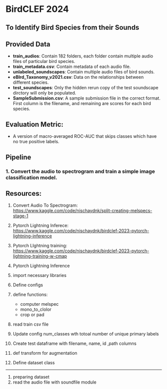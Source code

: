 # BirdCLEF 2024

## To Identify Bird Species from their Sounds

## Provided Data
* **train_audios**: Contain 182 folders, each folder contain multiple audio files of particular bird species.
* **train_metadata.csv**: Contain metadata of each audio file.
* **unlabeled_soundscapes**: Contain multiple audio files of bird sounds.
* **eBIrd_Taxonomy_v2021.csv**: Data on the relationships between different species.
* **test_soundscapes**: Only the hidden rerun copy of the test soundscape dirctory will only be populated.
* **SampleSubmission.csv**: A sample submission file in the correct format. First column is the filename, and remaining are scores for each bird species.

## Evaluation Metric:
* A version of macro-averaged ROC-AUC that skips classes which have no true positive labels.


## Pipeline

### 1. Convert the audio to spectrogram and train a simple image classification model.

## Resources:
1. Convert Audio To Spectrogram: https://www.kaggle.com/code/nischaydnk/split-creating-melspecs-stage-1
2. Pytorch Lightning Inferece: https://www.kaggle.com/code/nischaydnk/birdclef-2023-pytorch-lightning-inference
3. Pytorch LIghtning training: https://www.kaggle.com/code/nischaydnk/birdclef-2023-pytorch-lightning-training-w-cmap

2. Pytorch Lightning Inference

1. import necessary libraries
2. Define configs
3. define functions:
    * computer melspec
    * mono_to_clolor
    * crop or pad
4. read train csv file
5. Update config num_classes wth totoal number of unique primary labels
6. Create test dataframe with filename, name, id ,path columns
7. def transform for augmentation
8. Define dataset class


---------------------------------
1. preparing dataset
1. read the audio file with soundfile module
